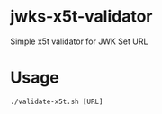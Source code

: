 # jwks-x5t-validator
Simple x5t validator for JWK Set URL

# Usage

```
./validate-x5t.sh [URL]
```

